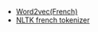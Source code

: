 * [Word2vec(French)](http://fauconnier.github.io/)
* [NLTK french tokenizer](http://stackoverflow.com/questions/9663918/how-can-i-tag-and-chunk-french-text-using-nltk-and-python)
